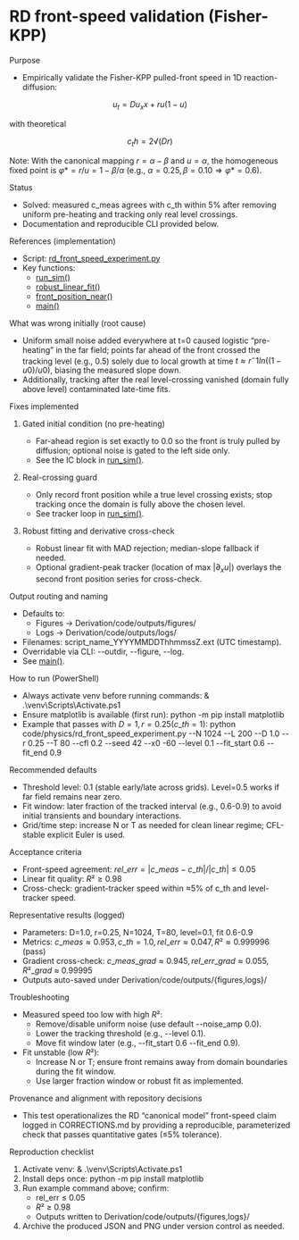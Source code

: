 # RD front-speed validation (Fisher-KPP)

Purpose

- Empirically validate the Fisher-KPP pulled-front speed in 1D reaction-diffusion:

$$
u_t = D u_xx + r u (1 - u)
$$

with theoretical

$$
c_th = 2√(D r)
$$

  Note: With the canonical mapping $r = α - β$ and $u = α$, the homogeneous fixed point is $φ*= r/u = 1 - β/α$ (e.g., $α=0.25, β=0.10 ⇒ φ* = 0.6$).

Status

- Solved: measured c_meas agrees with c_th within 5% after removing uniform pre-heating and tracking only real level crossings.
- Documentation and reproducible CLI provided below.

References (implementation)

- Script: [rd_front_speed_experiment.py](code/physics/rd_front_speed_experiment.py)
- Key functions:
  - [run_sim()](code/physics/rd_front_speed_experiment.py:134)
  - [robust_linear_fit()](code/physics/rd_front_speed_experiment.py:77)
  - [front_position_near()](code/physics/rd_front_speed_experiment.py:54)
  - [main()](code/physics/rd_front_speed_experiment.py:341)

What was wrong initially (root cause)

- Uniform small noise added everywhere at t=0 caused logistic “pre-heating” in the far field; points far ahead of the front crossed the tracking level (e.g., 0.5) solely due to local growth at time $t ≈ r^-1 ln((1-u0)/u0)$, biasing the measured slope down.
- Additionally, tracking after the real level-crossing vanished (domain fully above level) contaminated late-time fits.

Fixes implemented

1) Gated initial condition (no pre-heating)
   - Far-ahead region is set exactly to 0.0 so the front is truly pulled by diffusion; optional noise is gated to the left side only.
   - See the IC block in [run_sim()](code/physics/rd_front_speed_experiment.py:161).

2) Real-crossing guard
   - Only record front position while a true level crossing exists; stop tracking once the domain is fully above the chosen level.
   - See tracker loop in [run_sim()](code/physics/rd_front_speed_experiment.py:187).

3) Robust fitting and derivative cross-check
   - Robust linear fit with MAD rejection; median-slope fallback if needed.
   - Optional gradient-peak tracker (location of max $|∂_x u|$) overlays the second front position series for cross-check.

Output routing and naming

- Defaults to:
  - Figures → Derivation/code/outputs/figures/
  - Logs → Derivation/code/outputs/logs/
- Filenames: script_name_YYYYMMDDThhmmssZ.ext (UTC timestamp).
- Overridable via CLI: --outdir, --figure, --log.
- See [main()](code/physics/rd_front_speed_experiment.py:359).

How to run (PowerShell)

- Always activate venv before running commands:
  & .\venv\Scripts\Activate.ps1
- Ensure matplotlib is available (first run):
  python -m pip install matplotlib
- Example that passes with $D=1, r=0.25 (c\_th=1)$:
  python code/physics/rd_front_speed_experiment.py --N 1024 --L 200 --D 1.0 --r 0.25 --T 80 --cfl 0.2 --seed 42 --x0 -60 --level 0.1 --fit_start 0.6 --fit_end 0.9

Recommended defaults

- Threshold level: 0.1 (stable early/late across grids). Level=0.5 works if far field remains near zero.
- Fit window: later fraction of the tracked interval (e.g., 0.6-0.9) to avoid initial transients and boundary interactions.
- Grid/time step: increase N or T as needed for clean linear regime; CFL-stable explicit Euler is used.

Acceptance criteria

- Front-speed agreement: $rel\_err = |c\_meas - c\_th| / |c\_th| ≤ 0.05$
- Linear fit quality: $R² ≥ 0.98$
- Cross-check: gradient-tracker speed within ≈5% of c_th and level-tracker speed.

Representative results (logged)

- Parameters: D=1.0, r=0.25, N=1024, T=80, level=0.1, fit 0.6-0.9
- Metrics: $c\_meas ≈ 0.953, c\_th = 1.0, rel\_err ≈ 0.047, R² ≈ 0.999996$ (pass)
- Gradient cross-check: $c\_meas\_grad ≈ 0.945, rel\_err\_grad ≈ 0.055, R²\_grad$ ≈ 0.99995
- Outputs auto-saved under Derivation/code/outputs/{figures,logs}/

Troubleshooting

- Measured speed too low with high $R²$:
  - Remove/disable uniform noise (use default --noise_amp 0.0).
  - Lower the tracking threshold (e.g., --level 0.1).
  - Move fit window later (e.g., --fit_start 0.6 --fit_end 0.9).
- Fit unstable (low $R²$):
  - Increase N or T; ensure front remains away from domain boundaries during the fit window.
  - Use larger fraction window or robust fit as implemented.

Provenance and alignment with repository decisions

- This test operationalizes the RD “canonical model” front-speed claim logged in CORRECTIONS.md by providing a reproducible, parameterized check that passes quantitative gates (≤5% tolerance).

Reproduction checklist

1) Activate venv: & .\venv\Scripts\Activate.ps1
2) Install deps once: python -m pip install matplotlib
3) Run example command above; confirm:
   - rel_err ≤ 0.05
   - $R²$ ≥ 0.98
   - Outputs written to Derivation/code/outputs/{figures,logs}/
4) Archive the produced JSON and PNG under version control as needed.
